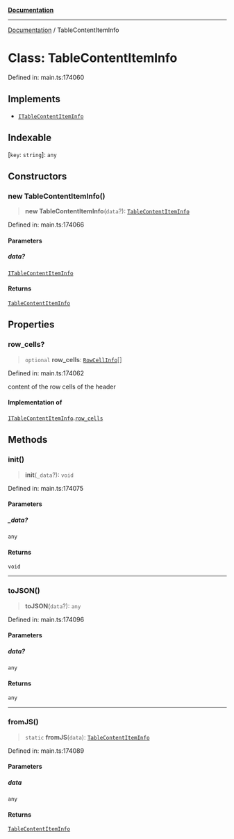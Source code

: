 [**Documentation**](../README.md)

***

[Documentation](../README.md) / TableContentItemInfo

# Class: TableContentItemInfo

Defined in: main.ts:174060

## Implements

- [`ITableContentItemInfo`](../interfaces/ITableContentItemInfo.md)

## Indexable

\[`key`: `string`\]: `any`

## Constructors

### new TableContentItemInfo()

> **new TableContentItemInfo**(`data`?): [`TableContentItemInfo`](TableContentItemInfo.md)

Defined in: main.ts:174066

#### Parameters

##### data?

[`ITableContentItemInfo`](../interfaces/ITableContentItemInfo.md)

#### Returns

[`TableContentItemInfo`](TableContentItemInfo.md)

## Properties

### row\_cells?

> `optional` **row\_cells**: [`RowCellInfo`](RowCellInfo.md)[]

Defined in: main.ts:174062

content of the row cells of the header

#### Implementation of

[`ITableContentItemInfo`](../interfaces/ITableContentItemInfo.md).[`row_cells`](../interfaces/ITableContentItemInfo.md#row_cells)

## Methods

### init()

> **init**(`_data`?): `void`

Defined in: main.ts:174075

#### Parameters

##### \_data?

`any`

#### Returns

`void`

***

### toJSON()

> **toJSON**(`data`?): `any`

Defined in: main.ts:174096

#### Parameters

##### data?

`any`

#### Returns

`any`

***

### fromJS()

> `static` **fromJS**(`data`): [`TableContentItemInfo`](TableContentItemInfo.md)

Defined in: main.ts:174089

#### Parameters

##### data

`any`

#### Returns

[`TableContentItemInfo`](TableContentItemInfo.md)
